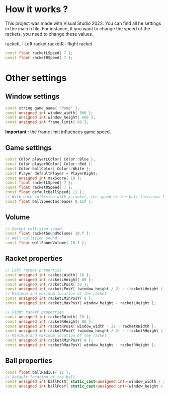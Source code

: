 # How it works ?

This project was made with Visual Studio 2022.
You can find all he settings in the main.h file.
For instance, if you want to change the speed of the rackets, you need to change these values.

racketL : Left racket
racketR : Right racket

```cpp
const float racketLSpeed{ 7 };
const float racketRSpeed{ 7 };
```

# Other settings

## Window settings

```cpp
const string game_name{ "Pong" };
const unsigned int window_width{ 800 };
const unsigned int window_height{ 600 };
const unsigned int frame_limit{ 60 };
```

**Important :** the frame limit influences game speed.

## Game settings

```cpp
const Color playerLColor{ Color::Blue };
const Color playerRColor{ Color::Red };
const Color ballColor{ Color::White };
const Player defaultPlayer = PlayerRight;
const unsigned int maxScore{ 10 };
const float racketLSpeed{ 7 };
const float racketRSpeed{ 7 };
const float defaultBallSpeed{ 11 };
// With each collision with a racket, the speed of the ball increases by this value
const float ballSpeedIncrease{ 0.15f };
```

## Volume
```cpp
// Racket collision sound
const float racketSoundVolume{ 10.f };
// Wall collision sound
const float wallSoundVolume{ 10.f };
```

## Racket properties
```cpp
// Left racket properties
const unsigned int racketLWidth{ 16 };
const unsigned int racketLHeight{ 80 };
const unsigned int racketLPosX{ 32 };
const unsigned int racketLPosY{ (window_height / 2) - (racketLHeight / 2) };
// Minimum and maximum location of the racket
const unsigned int racketLMinPosY{ 0 };
const unsigned int racketLMaxPosY{ window_height - racketLHeight };

// Right racket properties
const unsigned int racketRWidth{ 16 };
const unsigned int racketRHeight{ 80 };
const unsigned int racketRPosX{ window_width - 32 - racketRWidth };
const unsigned int racketRPosY{ (window_height / 2) - (racketRHeight / 2) };
// Minimum and maximum location of the racket
const unsigned int racketRMinPosY{ 0 };
const unsigned int racketRMaxPosY{ window_height - racketRHeight };
```

## Ball properties
```cpp
const float ballRadius{ 12 };
// Default location of the ball
const unsigned int ballPosX{ static_cast<unsigned int>(window_width / 2.f - ballRadius / 2.f) };
const unsigned int ballPosY{ static_cast<unsigned int>(window_height / 2.f - ballRadius) };
```